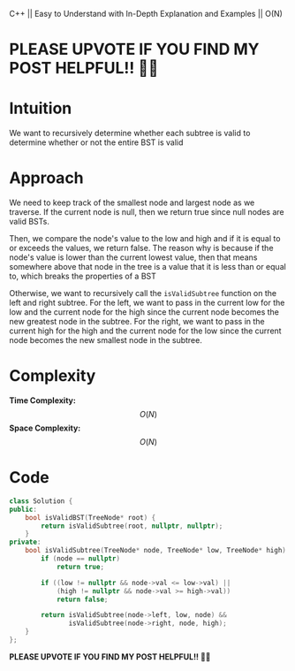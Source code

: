 C++ || Easy to Understand with In-Depth Explanation and Examples || O(N)

# PLEASE UPVOTE IF YOU FIND MY POST HELPFUL!! 🥺😁

# Intuition

We want to recursively determine whether each subtree is valid to determine whether or not the entire BST is valid

# Approach

We need to keep track of the smallest node and largest node as we traverse. If the current node is null, then we return true since null nodes are valid BSTs. 

Then, we compare the node's value to the low and high and if it is equal to or exceeds the values, we return false. The reason why is because if the node's value is lower than the current lowest value, then that means somewhere above that node in the tree is a value that it is less than or equal to, which breaks the properties of a BST

Otherwise, we want to recursively call the `isValidSubtree` function on the left and right subtree. For the left, we want to pass in the current low for the low and the current node for the high since the current node becomes the new greatest node in the subtree. For the right, we want to pass in the current high for the high and the current node for the low since the current node becomes the new smallest node in the subtree.

# Complexity

**Time Complexity:** $$O(N)$$
**Space Complexity:** $$O(N)$$

# Code

```c++
class Solution {
public:
    bool isValidBST(TreeNode* root) {
        return isValidSubtree(root, nullptr, nullptr);
    }
private:
    bool isValidSubtree(TreeNode* node, TreeNode* low, TreeNode* high) {
        if (node == nullptr)
            return true;

        if ((low != nullptr && node->val <= low->val) ||
            (high != nullptr && node->val >= high->val))
            return false;

        return isValidSubtree(node->left, low, node) &&
               isValidSubtree(node->right, node, high);
    }
};
```

**PLEASE UPVOTE IF YOU FIND MY POST HELPFUL!! 🥺😁**